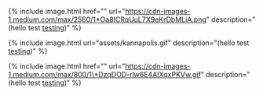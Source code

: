 
{% include image.html href="" url="https://cdn-images-1.medium.com/max/2560/1*Oa8ICRqUuL7X9eKrDbMLiA.png" description="\(hello test [testing](http://google.com)\)" %}

{% include image.html url="assets/kannapolis.gif" description="\(hello test [testing](http://google.com)\)" %}

{% include image.html href="" url="https://cdn-images-1.medium.com/max/800/1\*DzqDOD-rlw6E4AIXqxPKVw.gif" description="\(hello test [testing](http://google.com)\)" %}
